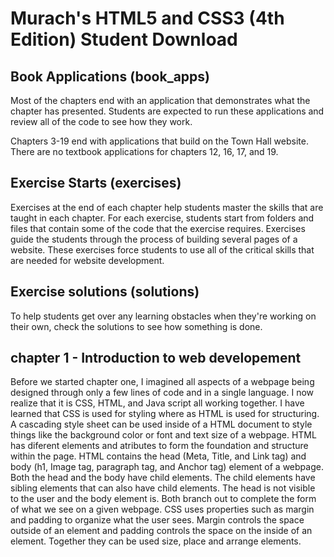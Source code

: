 # Murach's HTML5 and CSS3 (4th Edition) Student Download

## Book Applications (book_apps)
Most of the chapters end with an application that demonstrates what the chapter has presented. Students are expected to run these applications and review all of the code to see how they work.

Chapters 3-19 end with applications that build on the Town Hall website. There are no textbook applications for chapters 12, 16, 17, and 19.

## Exercise Starts (exercises)
Exercises at the end of each chapter help students master the skills that are taught in each chapter. For each exercise, students start from folders and files that contain some of the code that the exercise requires. Exercises guide the students through the process of building several pages of a website. These exercises force students to use all of the critical skills that are needed for website development.

## Exercise solutions (solutions)
To help students get over any learning obstacles when they're working on their own, check the solutions to see how something is done. 

## chapter 1 - Introduction to web developement
Before we started chapter one, I imagined all aspects of a webpage being designed through only a few lines of code and in a single language. I now realize that it is CSS, HTML, and Java script all working together. I have learned that CSS is used for styling where as HTML is used for structuring. A cascading style sheet can be used inside of a HTML document to style things like the background color or font and text size of a webpage. HTML has diferent elements and atributes to form the foundation and structure within the page. HTML contains the head (Meta, Title, and Link tag) and body (h1, Image tag, paragraph tag, and Anchor tag) element of a webpage. Both the head and the body have child elements. The child elements have sibling elements that can also have child elements. The head is not visible to the user and the body element is. Both branch out to complete the form of what we see on a given webpage. CSS uses properties such as margin and padding to organize what the user sees. Margin controls the space outside of an element and padding controls the space on the inside of an element. Together they can be used size, place and arrange elements.